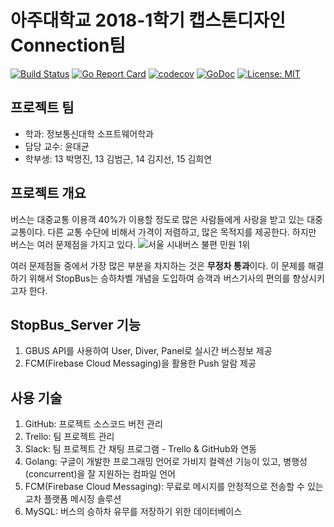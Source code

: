 # **아주대학교 2018-1학기 캡스톤디자인 Connection팀**
[![Build Status](https://travis-ci.org/AJOU-Connection/StopBus_Server.svg?branch=master)](https://travis-ci.org/AJOU-Connection/StopBus_Server)
[![Go Report Card](https://goreportcard.com/badge/github.com/AJOU-Connection/StopBus_Server)](https://goreportcard.com/report/github.com/AJOU-Connection/StopBus_Server)
[![codecov](https://codecov.io/gh/AJOU-Connection/StopBus_Server/branch/master/graph/badge.svg)](https://codecov.io/gh/AJOU-Connection/StopBus_Server)
[![GoDoc](https://godoc.org/github.com/AJOU-Connection/StopBus_Server?status.svg)](https://godoc.org/github.com/AJOU-Connection/StopBus_Server)
[![License: MIT](https://img.shields.io/badge/License-MIT-yellow.svg)](https://opensource.org/licenses/MIT)

## **프로젝트 팀**
- 학과: 정보통신대학 소프트웨어학과
- 담당 교수: 윤대균
- 학부생: 13 박명진, 13 김범근, 14 김지선, 15 김희연

## **프로젝트 개요**
버스는 대중교통 이용객 40%가 이용할 정도로 많은 사람들에게 사랑을 받고 있는 대중교통이다. 다른 교통 수단에 비해서 가격이 저렴하고, 많은 목적지를 제공한다. 하지만 버스는 여러 문제점을 가지고 있다.
![서울 시내버스 불편 민원 1위](http://news.tongplus.com/site/data/img_dir/2016/11/04/2016110401982_0.jpg)

여러 문제점들 중에서 가장 많은 부분을 차지하는 것은 **무정차 통과**이다. 이 문제를 해결하기 위해서 StopBus는 승하차벨 개념을 도입하여 승객과 버스기사의 편의를 향상시키고자 한다.

## **StopBus_Server 기능**
1. GBUS API를 사용하여 User, Diver, Panel로 실시간 버스정보 제공
2. FCM(Firebase Cloud Messaging)을 활용한 Push 알람 제공

## **사용 기술**
1. GitHub: 프로젝트 소스코드 버전 관리 
2. Trello: 팀 프로젝트 관리
3. Slack: 팀 프로젝트 간 채팅 프로그램 - Trello & GitHub와 연동
4. Golang: 구글이 개발한 프로그래밍 언어로 가비지 컬렉션 기능이 있고, 병행성(concurrent)을 잘 지원하는 컴파일 언어
5. FCM(Firebase Cloud Messaging): 무료로 메시지를 안정적으로 전송할 수 있는 교차 플랫폼 메시징 솔루션
6. MySQL: 버스의 승하차 유무를 저장하기 위한 데이터베이스